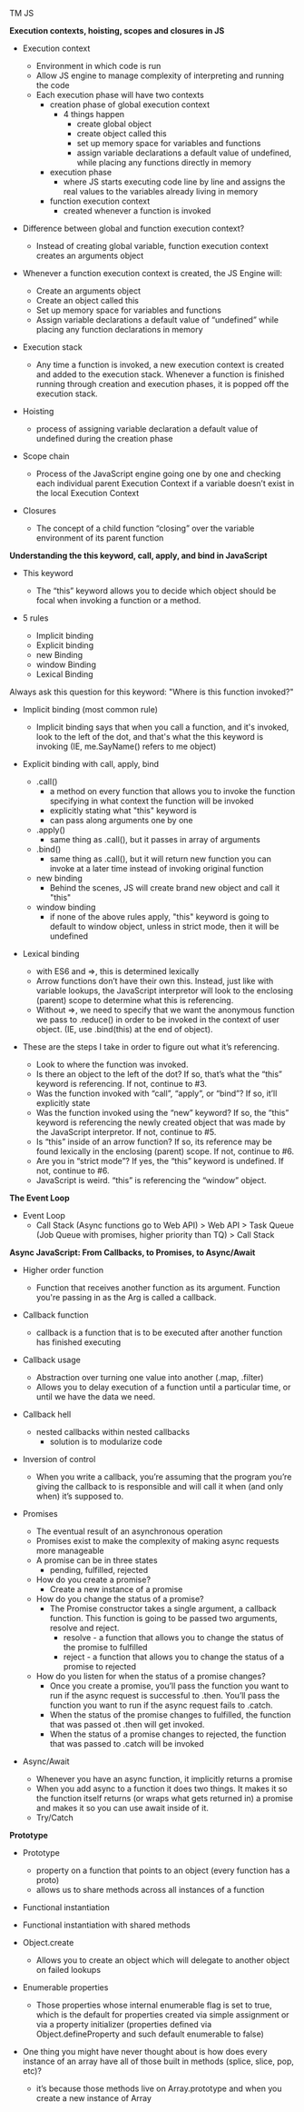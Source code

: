 TM JS

<strong>Execution contexts, hoisting, scopes and closures in JS</strong>

- Execution context

    - Environment in which code is run
    - Allow JS engine to manage complexity of interpreting and running the code
    - Each execution phase will have two contexts
        - creation phase of global execution context
            - 4 things happen
                - create global object
                - create object called this
                - set up memory space for variables and functions
                - assign variable declarations a default value of undefined, while placing any functions directly in memory
        - execution phase
            - where JS starts executing code line by line and assigns the real values to the variables already living in memory
        - function execution context
            - created whenever a function is invoked

- Difference between global and function execution context?
    - Instead of creating global variable, function execution context creates an arguments object

- Whenever a function execution context is created, the JS Engine will: 
    - Create an arguments object
    - Create an object called this
    - Set up memory space for variables and functions
    - Assign variable declarations a default value of “undefined” while placing any function declarations in memory

- Execution stack
    - Any time a function is invoked, a new execution context is created and added to the execution stack. Whenever a function is finished running through creation and execution phases, it is popped off the execution stack.

- Hoisting
    - process of assigning variable declaration a default value of undefined during the creation phase

- Scope chain
    - Process of the JavaScript engine going one by one and checking each individual parent Execution Context if a variable doesn’t exist in the local Execution Context

- Closures
    - The concept of a child function “closing” over the variable environment of its parent function

<strong>Understanding the this keyword, call, apply, and bind in JavaScript</strong>
  
- This keyword
    - The “this” keyword allows you to decide which object should be focal when invoking a function or a method.
    
- 5 rules
    - Implicit binding
    - Explicit binding
    - new Binding
    - window Binding
    - Lexical Binding        

Always ask this question for this keyword: "Where is this function invoked?"

- Implicit binding (most common rule)
    - Implicit binding says that when you call a function, and it's invoked, look to the left of the dot, and that's what the this keyword is invoking (IE, me.SayName() refers to me object)

- Explicit binding with call, apply, bind
    - .call()
        - a method on every function that allows you to invoke the function specifying in what context the function will be invoked
        - explicitly stating what "this" keyword is
        - can pass along arguments one by one
    - .apply()
        - same thing as .call(), but it passes in array of arguments 
    - .bind()
        - same thing as .call(), but it will return new function you can invoke at a later time instead of invoking original function
    - new binding
        - Behind the scenes, JS will create brand new object and call it "this"
    - window binding
        - if none of the above rules apply, "this" keyword is going to default to window object, unless in strict mode, then it will be undefined
            
- Lexical binding
    - with ES6 and =>, this is determined lexically
    - Arrow functions don’t have their own this. Instead, just like with variable lookups, the JavaScript interpretor will look to the enclosing (parent) scope to determine what this is referencing.
    - Without =>, we need to specify that we want the anonymous function we pass to .reduce() in order to be invoked in the context of user object. (IE, use .bind(this) at the end of object).

- These are the steps I take in order to figure out what it’s referencing.
    - Look to where the function was invoked.
    - Is there an object to the left of the dot? If so, that’s what the “this” keyword is referencing. If not, continue to #3.
    - Was the function invoked with “call”, “apply”, or “bind”? If so, it’ll explicitly state
    - Was the function invoked using the “new” keyword? If so, the “this” keyword is referencing the newly created object that was made by the JavaScript interpretor. If not, continue to #5.
    - Is “this” inside of an arrow function? If so, its reference may be found lexically in the enclosing (parent) scope. If not, continue to #6.
    - Are you in “strict mode”? If yes, the “this” keyword is undefined. If not, continue to #6.
    - JavaScript is weird. “this” is referencing the “window” object.
    
<strong> The Event Loop </strong>
- Event Loop
    - Call Stack (Async functions go to Web API) > Web API > Task Queue (Job Queue with promises, higher priority than TQ) > Call Stack

<strong>Async JavaScript: From Callbacks, to Promises, to Async/Await</strong>

- Higher order function
    - Function that receives another function as its argument. Function you're passing in as the Arg is called a callback.

- Callback function
    - callback is a function that is to be executed after another function has finished executing

- Callback usage
    - Abstraction over turning one value into another (.map, .filter)
    - Allows you to delay execution of a function until a particular time, or until we have the data we need.

- Callback hell
    - nested callbacks within nested callbacks
        - solution is to modularize code

- Inversion of control
    - When you write a callback, you’re assuming that the program you’re giving the callback to is responsible and will call it when (and only when) it’s supposed to.

- Promises
    - The eventual result of an asynchronous operation
    - Promises exist to make the complexity of making async requests more manageable
    - A promise can be in three states
        - pending, fulfilled, rejected
    - How do you create a promise?
        - Create a new instance of a promise
    - How do you change the status of a promise?
        - The Promise constructor takes a single argument, a callback function. This function is going to be passed two arguments, resolve and reject.
            - resolve - a function that allows you to change the status of the promise to fulfilled
            - reject - a function that allows you to change the status of a promise to rejected
    - How do you listen for when the status of a promise changes?
        - Once you create a promise, you’ll pass the function you want to run if the async request is successful to .then. You’ll pass the function you want to run if the async request fails to .catch.
        - When the status of the promise changes to fulfilled, the function that was passed ot .then will get invoked.
        - When the status of a promise changes to rejected, the function that was passed to .catch will be invoked

- Async/Await
    - Whenever you have an async function, it implicitly returns a promise
    - When you add async to a function it does two things. It makes it so the function itself returns (or wraps what gets returned in) a promise and makes it so you can use await inside of it.
    - Try/Catch

<strong>Prototype</strong>

- Prototype
    - property on a function that points to an object (every function has a proto)
    - allows us to share methods across all instances of a function

- Functional instantiation 

- Functional instantiation with shared methods

- Object.create
    - Allows you to create an object which will delegate to another object on failed lookups

- Enumerable properties
    - Those properties whose internal enumerable flag is set to true, which is the default for properties created via simple assignment or via a property initializer (properties defined via Object.defineProperty and such default enumerable to false)

- One thing you might have never thought about is how does every instance of an array have all of those built in methods (splice, slice, pop, etc)?
    - it’s because those methods live on Array.prototype and when you create a new instance of Array